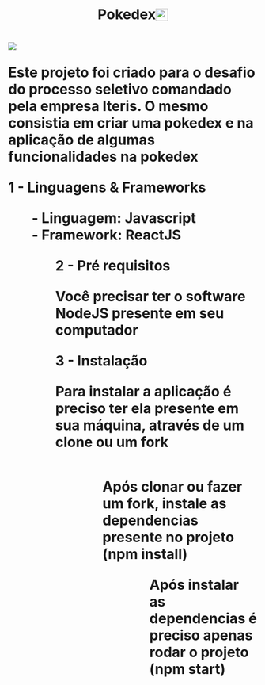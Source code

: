 <h1 style='display: flex;align-items: center;justify-content: center;'> Pokedex <img width=25px src='https://imagensemoldes.com.br/wp-content/uploads/2020/04/Pokebola-Pok%C3%A9mon-PNG-1024x1022.png'><h1/>

<img src='/Users/juvigh/Desktop/ProjetoIterisFront/public/Captura de Tela 2022-08-16 às 13.04.43.png'>

<p style='display: flex; align-items: center;'>  Este projeto foi criado para o desafio do processo seletivo comandado pela empresa Iteris. O mesmo consistia em criar uma pokedex e na aplicação de algumas funcionalidades na pokedex <p/>





1 - Linguagens & Frameworks 
<ul style="display: flex; flex-direction: column; list-style: none; "> 
<li style="outline-style: none;"> - Linguagem: Javascript <li/>
<li> - Framework: ReactJS <li/> <ul/>

2 - Pré requisitos
<p> Você precisar ter o software NodeJS presente em seu computador <p/>


3 - Instalação
<p> Para instalar a aplicação é preciso ter ela presente em sua máquina, através de um clone ou um fork <p/>

<ul style='display: flex; flex-direction: column;'>
<ol> Após clonar ou fazer um fork, instale as dependencias presente no projeto (npm install) <ol>
<ol> Após instalar as dependencias é preciso apenas rodar o projeto (npm start) <ol>
<ul>